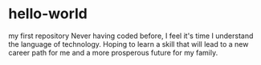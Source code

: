 # hello-world
my first repository
Never having coded before, I feel it's time I understand the language of technology. Hoping to learn a skill that will lead to a new career path for me and a more prosperous future for my family.
